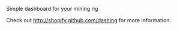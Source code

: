 Simple dashboard for your mining rig

Check out http://shopify.github.com/dashing for more information.
